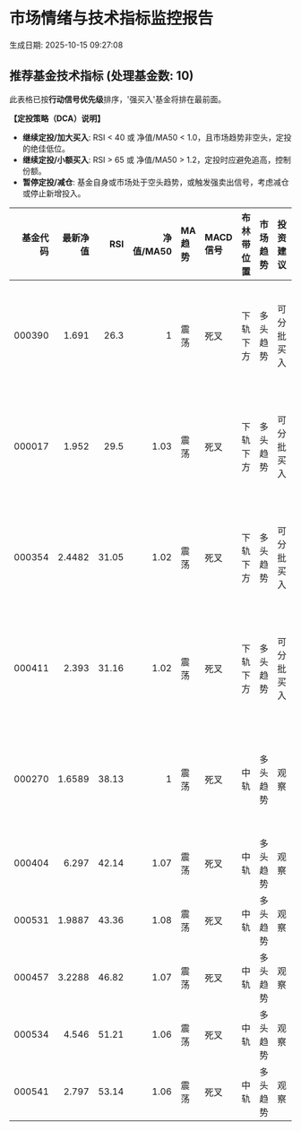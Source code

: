 # 市场情绪与技术指标监控报告

生成日期: 2025-10-15 09:27:08

## 推荐基金技术指标 (处理基金数: 10)
此表格已按**行动信号优先级**排序，'强买入'基金将排在最前面。

**【定投策略（DCA）说明】**
- **继续定投/加大买入**: RSI < 40 或 净值/MA50 < 1.0，且市场趋势非空头，定投的绝佳低位。
- **继续定投/小额买入**: RSI > 65 或 净值/MA50 > 1.2，定投时应避免追高，控制份额。
- **暂停定投/减仓**: 基金自身或市场处于空头趋势，或触发强卖出信号，考虑减仓或停止新增投入。

|   基金代码 |   最新净值 |   RSI |   净值/MA50 | MA趋势   | MACD信号   | 布林带位置   | 市场趋势   | 投资建议   | 行动信号   | 定投策略      |
|-------:|-------:|------:|----------:|:-------|:---------|:--------|:-------|:-------|:-------|:----------|
| 000390 | 1.691  | 26.3  |      1    | 震荡     | 死叉       | 下轨下方    | 多头趋势   | 可分批买入  | 弱买入    | 继续定投/加大买入 |
| 000017 | 1.952  | 29.5  |      1.03 | 震荡     | 死叉       | 下轨下方    | 多头趋势   | 可分批买入  | 弱买入    | 继续定投/加大买入 |
| 000354 | 2.4482 | 31.05 |      1.02 | 震荡     | 死叉       | 下轨下方    | 多头趋势   | 可分批买入  | 弱买入    | 继续定投/加大买入 |
| 000411 | 2.393  | 31.16 |      1.02 | 震荡     | 死叉       | 下轨下方    | 多头趋势   | 可分批买入  | 弱买入    | 继续定投/加大买入 |
| 000270 | 1.6589 | 38.13 |      1    | 震荡     | 死叉       | 中轨      | 多头趋势   | 观察     | 弱买入    | 继续定投/加大买入 |
| 000404 | 6.297  | 42.14 |      1.07 | 震荡     | 死叉       | 中轨      | 多头趋势   | 观察     | 弱买入    | 继续定投      |
| 000531 | 1.9887 | 43.36 |      1.08 | 震荡     | 死叉       | 中轨      | 多头趋势   | 观察     | 弱买入    | 继续定投      |
| 000457 | 3.2288 | 46.82 |      1.07 | 震荡     | 死叉       | 中轨      | 多头趋势   | 观察     | 持有/观察  | 继续定投      |
| 000534 | 4.546  | 51.21 |      1.06 | 震荡     | 死叉       | 中轨      | 多头趋势   | 观察     | 持有/观察  | 继续定投      |
| 000541 | 2.797  | 53.14 |      1.06 | 震荡     | 死叉       | 中轨      | 多头趋势   | 观察     | 持有/观察  | 继续定投      |